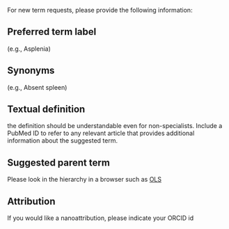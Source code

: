 For new term requests, please provide the following information:

## Preferred term label

(e.g., Asplenia)

## Synonyms

(e.g., Absent spleen)

## Textual definition

the definition should be understandable even for non-specialists. Include a PubMed ID to refer to any relevant article that provides additional information about the suggested term.

## Suggested parent term

Please look in the hierarchy in a browser such as [OLS](http://www.ebi.ac.uk/ols/ontologies/cro)

## Attribution

If you would like a nanoattribution, please indicate your ORCID id